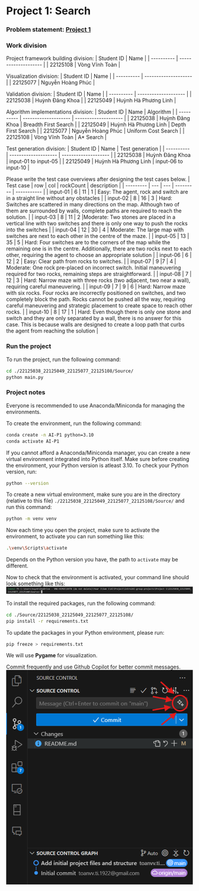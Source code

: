 # Project 1: Search

### Problem statement: [Project 1](Project%201%20-%20Search.pdf)
### Work division

Project framework building division:
| Student ID | Name                 |
| ---------- | -------------------- |
| 22125108   | Vòng Vĩnh Toàn       |

Visualization division:
| Student ID | Name                 |
| ---------- | -------------------- |
| 22125077   | Nguyễn Hoàng Phúc    |

Validation division:
| Student ID | Name                 |
| ---------- | -------------------- |
| 22125038   | Huỳnh Đăng Khoa      |
| 22125049   | Huỳnh Hà Phương Linh |

Algorithm implementations division:
| Student ID | Name                 | Algorithm            |
| ---------- | -------------------- | -------------------- |
| 22125038   | Huỳnh Đăng Khoa      | Breadth First Search |
| 22125049   | Huỳnh Hà Phương Linh | Depth First Search   |
| 22125077   | Nguyễn Hoàng Phúc    | Uniform Cost Search  |
| 22125108   | Vòng Vĩnh Toàn       | A* Search            |

Test generation division:
| Student ID | Name                 | Test generation      |
| ---------- | -------------------- | -------------------- |
| 22125038   | Huỳnh Đăng Khoa      | input-01 to input-05 |
| 22125049   | Huỳnh Hà Phương Linh | input-06 to input-10 |

Please write the test case overviews after designing the test cases below.
| Test case | row | col | rockCount | description |
| --------- | --- | --- | --------- | ----------- |
| input-01  |  6   | 11    | 1          |   Easy: The agent, rock and switch are in a straight line without any obstacles           |
| input-02  |  8   | 16    |   3        |   Hard: Switches are scattered in many directions on the map. Although two of them are surrounded by walls, complete paths are required to reach the solution.          |
| input-03  |  8  | 11 | 2  |Moderate: Two stones are placed in a vertical line with two switches and there is only one way to push the rocks into the switches |
| input-04  | 12    |  30   |     4      |  Moderate:  The large map with switches are next to each other in the centre of the maze.         |
| input-05  |  13   |  35   |    5       |  Hard: Four switches are to the corners of the map while the remaining one is in the centre. Additionally, there are two rocks next to each other, requiring the agent to choose an appropriate solution           |
| input-06  |  6 | 12   | 2          |  Easy: Clear path from rocks to switches.       |
| input-07  |   9 |7    | 4          |  Moderate: One rock pre-placed on incorrect switch. Initial maneuvering required for two rocks, remaining steps are straightforward.       |
| input-08  |   7  | 12    |      3     |   Hard: Narrow maze with three rocks (two adjacent, two near a wall), requiring careful maneuvering.          |
| input-09  |  7  |   9 |      6     |   Hard: Narrow maze with six rocks. Four rocks are incorrectly positioned on switches, and two completely block the path. Rocks cannot be pushed all the way, requiring careful maneuvering and strategic placement to create space to reach other rocks.          |
| input-10  |  8   | 17    |    1       |   Hard: Even though there is only one stone and switch and they are only separated by a wall, there is no answer for this case. This is because walls are designed to create a loop path that curbs the agent from reaching the solution           |

### Run the project

To run the project, run the following command:
```bash
cd ./22125038_22125049_22125077_22125108/Source/
python main.py
```

### Project notes

Everyone is recommended to use Anaconda/Miniconda for managing the environments.

To create the environment, run the following command:
```bash
conda create -n AI-P1 python=3.10
conda activate AI-P1
```

If you cannot afford a Anaconda/Miniconda manager, you can create a new virtual environment integrated into Python itself. Make sure before creating the environment, your Python version is atleast 3.10. To check your Python version, run:
```bash
python --version
```

To create a new virtual environment, make sure you are in the directory (relative to this file) `./22125038_22125049_22125077_22125108/Source/` and run this command:
```bash
python -m venv venv
```

Now each time you open the project, make sure to activate the environment, to activate you can run something like this:
```bash
.\venv\Scripts\activate
```
Depends on the Python version you have, the path to `activate` may be different.

Now to check that the environment is activated, your command line should look something like this:
![Indication for your success in activating the environment](Environment%20successfully%20activated.png)

To install the required packages, run the following command:
```bash
cd ./Source/22125038_22125049_22125077_22125108/
pip install -r requirements.txt
```

To update the packages in your Python environment, please run:
```bash
pip freeze > requirements.txt
```

We will use **Pygame** for visualization.

Commit frequently and use Github Copilot for better commit messages.
![Copilot commit suggestion](Copilot%20commit%20suggestion.png)
